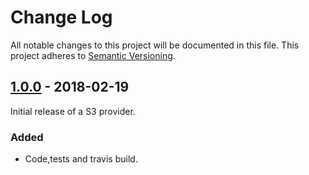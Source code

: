 # Change Log
All notable changes to this project will be documented in this file.
This project adheres to [Semantic Versioning](http://semver.org/).

## [1.0.0] - 2018-02-19
Initial release of a S3 provider.

### Added
* Code,tests and travis build.

[1.0.0]: https://github.com/koopjs/koop-provider-s3-select.git/releases/tag/v1.0.0